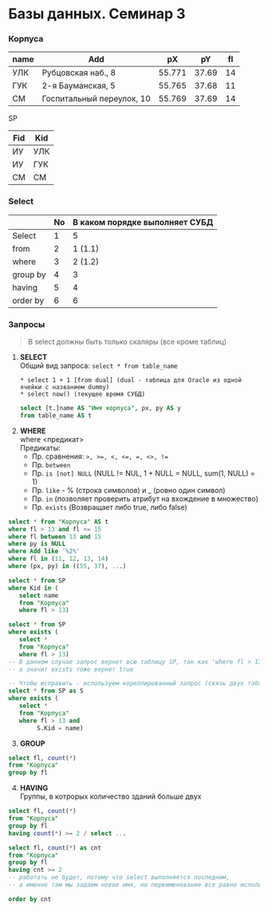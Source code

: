 # Базы данных. Семинар 3

### Корпуса
name|Add|pX|pY|fl
---|---|---|---|---|
УЛК|Рубцовская наб., 8|55.771|37.69|14
ГУК|2-я Бауманская, 5|55.765|37.68|11
СМ|Госпитальный переулок, 10|55.769|37.69|14

SP  

Fid|Kid
---|---|
ИУ|УЛК
ИУ|ГУК|
СМ|СМ|

### Select
| |No|В каком порядке выполняет СУБД
---|---|---|
Select|1|5|
from|2|1 (1.1)|
where|3|2 (1.2)|
group by|4|3|
having|5|4|
order by|6|6|

### Запросы
> В select должны быть только скаляры (все кроме таблиц)
1) **SELECT**  
Общий вид запроса: `select * from table_name`
   ```
   * select 1 + 1 [from dual] (dual - таблица для Oracle из одной ячейки с названием dummy)
   * select now() (текущее время СУБД)
   ```
   ```sql
   select [t.]name AS "Имя корпуса", px, py AS y 
   from table_name AS t
   ```
2) **WHERE**  
   where <предикат>  
Предикаты: 
   * Пр. сравнения: `>, >=, <, <=, =, <>, !=`
   * Пр. `between`
   * Пр. `is [not] NULL` (NULL != NUL, 1 + NULL = NULL, sum(1, NULL) = 1)
   * Пр. `like` - % (строка символов) и _ (ровно один символ)
   * Пр. `in` (позволяет проверить атрибут на вхождение в множество)
   * Пр. `exists` (Возвращает либо true, либо false)
```sql
select * from "Корпуса" AS t
where fl > 13 and fl <= 15
where fl between 13 and 15
where py is NULL
where Add like '%2%'
where fl in (11, 12, 13, 14)
where (px, py) in ((55, 37), ...)

select * from SP
where Kid in (
   select name
   from "Корпуса"
   where fl > 13)

select * from SP
where exists (
   select *
   from "Корпуса"
   where fl > 13)
-- В данном случае запрос вернет всю таблицу SP, так как 'where fl > 13' вернет true,
-- а значит exists тоже вернет true

-- Чтобы исправить - используем кореллированный запрос (связь двух таблиц)
select * from SP as S
where exists (
   select *
   from "Корпуса"
   where fl > 13 and 
        S.Kid = name)
```

3) **GROUP**  
```sql
select fl, count(*)
from "Корпуса"
group by fl
```

4) **HAVING**  
Группы, в котрорых количество зданий больше двух
```sql
select fl, count(*)
from "Корпуса"
group by fl
having count(*) >= 2 / select ...

select fl, count(*) as cnt
from "Корпуса"
group by fl
having cnt >= 2  
-- работать не будет, потому что select выполняется последним, 
-- а именно там мы задаем новое имя, но переименование все равно используется для 'order by'

order by cnt
```
